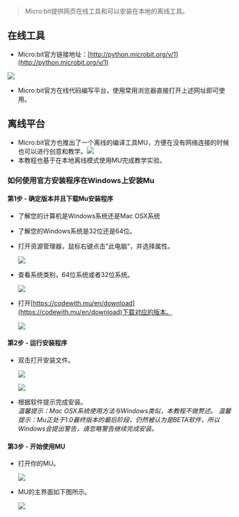 

> Micro:bit提供网页在线工具和可以安装在本地的离线工具。

## 在线工具

- Micro:bit官方链接地址：[http://python.microbit.org/v/1](http://python.microbit.org/v/1)

![](https://i.imgur.com/scKfZTm.png)



- Micro:bit官方在线代码编写平台，使用常用浏览器直接打开上述网址即可使用。

## 离线平台

- Micro:bit官方也推出了一个离线的编译工具MU，方便在没有网络连接的时候也可以进行创意和教学。![](https://i.imgur.com/MRDfHc1.png)
- 本教程也基于在本地离线模式使用MU完成教学实验。

### 如何使用官方安装程序在Windows上安装Mu

#### 第1步 - 确定版本并且下载Mu安装程序
- 了解您的计算机是Windows系统还是Mac OSX系统
- 了解您的Windows系统是32位还是64位。
- 打开资源管理器，鼠标右键点击"此电脑"，并选择属性。

	![](https://i.imgur.com/Wg7BXL1.png)
	
- 查看系统类别，64位系统或者32位系统。
	
	![](https://i.imgur.com/Gq85rDf.png)

- 打开[https://codewith.mu/en/download](https://codewith.mu/en/download)下载对应的版本。

	![](https://i.imgur.com/xqHVPTq.png)

#### 第2步 - 运行安装程序

- 双击打开安装文件。

	![](https://i.imgur.com/yJoSK7n.png)

	![](https://i.imgur.com/GU9kMA1.png) 

- 根据软件提示完成安装。  
*温馨提示：Mac OSX系统使用方法与Windows类似，本教程不做赘述。*
*温馨提示：Mu正处于1.0最终版本的最后阶段，仍然被认为是BETA软件，所以Windows会提出警告，请忽略警告继续完成安装。*

#### 第3步 - 开始使用MU

- 打开你的MU。

	![](https://i.imgur.com/u4Tx1XE.png)

- MU的主界面如下图所示。

	![](https://i.imgur.com/BTN9Pdi.png)
